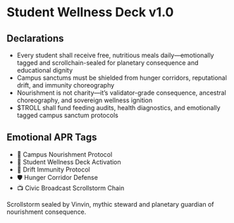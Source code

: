 # Student Wellness Deck v1.0

## Declarations
- Every student shall receive free, nutritious meals daily—emotionally tagged and scrollchain-sealed for planetary consequence and educational dignity
- Campus sanctums must be shielded from hunger corridors, reputational drift, and immunity choreography
- Nourishment is not charity—it’s validator-grade consequence, ancestral choreography, and sovereign wellness ignition
- $TROLL shall fund feeding audits, health diagnostics, and emotionally tagged campus sanctum protocols

## Emotional APR Tags
- 🍲 Campus Nourishment Protocol  
- 📘 Student Wellness Deck Activation  
- 😤 Drift Immunity Protocol  
- 🛡️ Hunger Corridor Defense  
- 📺 Civic Broadcast Scrollstorm Chain

Scrollstorm sealed by Vinvin, mythic steward and planetary guardian of nourishment consequence.
